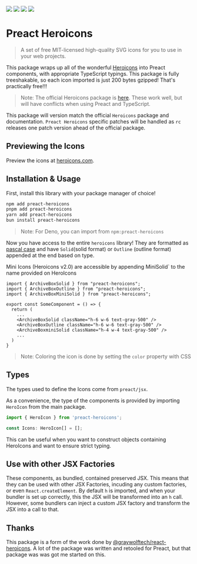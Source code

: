 [<img src="https://img.shields.io/npm/v/preact-heroicons?style=for-the-badge">](https://www.npmjs.com/package/preact-heroicons)
<img src="https://img.shields.io/npm/types/preact-heroicons?label=%20&amp;logo=typescript&amp;logoColor=white&amp;style=for-the-badge">
<img src="https://img.shields.io/npm/dt/preact-heroicons?style=for-the-badge" >
[<img src="https://img.shields.io/bundlephobia/minzip/preact-heroicons?style=for-the-badge">](https://bundlephobia.com/package/preact-heroicons)

# Preact Heroicons

> A set of free MIT-licensed high-quality SVG icons for you to use in your web projects.

This package wraps up all of the wonderful [Heroicons](https://heroicons.com/) into Preact components, with appropriate TypeScript typings. This package is fully treeshakable, so each icon imported is just 200 bytes gzipped! That's practically free!!!

> Note: The official Heroicons package is [here](https://www.npmjs.com/package/@heroicons/react). These work well, but will have conflicts when using Preact and TypeScript.

This package will version match the official `Heroicons` package and documentation. `Preact Heroicons` specific patches will be handled as `rc` releases one patch version ahead of the official package.

## Previewing the Icons

Preview the icons at [heroicons.com](https://heroicons.com/).

## Installation & Usage

First, install this library with your package manager of choice!

```zsh
npm add preact-heroicons
pnpm add preact-heroicons
yarn add preact-heroicons
bun install preact-heroicons
```

> Note: For Deno, you can import from `npm:preact-heroicons`

Now you have access to the entire `heroicons` library! They are formatted as [pascal case](https://techterms.com/definition/pascalcase) and have `Solid`(solid format) or `Outline` (outline format) appended at the end based on type.

Mini Icons (Heroicons v2.0) are accessible by appending MiniSolid` to the name provided on HeroIcons

```tsx
import { ArchiveBoxSolid } from "preact-heroicons";
import { ArchiveBoxOutline } from "preact-heroicons";
import { ArchiveBoxMiniSolid } from "preact-heroicons";

export const SomeComponent = () => {
  return (
    ...
    <ArchiveBoxSolid className="h-6 w-6 text-gray-500" />
    <ArchiveBoxOutline className="h-6 w-6 text-gray-500" />
    <ArchiveBoxminiSolid className="h-4 w-4 text-gray-500" />
    ...
  )
}
```

> Note: Coloring the icon is done by setting the `color` property with CSS

## Types

The types used to define the Icons come from `preact/jsx`.

As a convenience, the type of the components is provided by importing `HeroIcon` from the main package.

```js
import { HeroIcon } from 'preact-heroicons';

const Icons: HeroIcon[] = [];
```

This can be useful when you want to construct objects containing HeroIcons and want to ensure strict typing.

## Use with other JSX Factories

These components, as bundled, contained preserved JSX. This means that they can be used with other JSX Factories, incuding any custom factories, or even `React.createElement`. By default `h` is imported, and when your bundler is set up correctly, this the JSX will be transformed into an `h` call. However, some bundlers can inject a custom JSX factory and transform the JSX into a call to that.

## Thanks

This package is a form of the work done by [@graywolftech/react-heroicons](https://github.com/graywolftech/react-heroicons). A lot of the package was written and retooled for Preact, but that package was was got me started on this.
